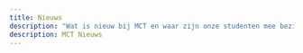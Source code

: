 ```yaml
---
title: Nieuws
description: "Wat is nieuw bij MCT en waar zijn onze studenten mee bezig? volg de opleiding op de voet door alle nieuwtjes te volgen."
description: MCT Nieuws
---
```


